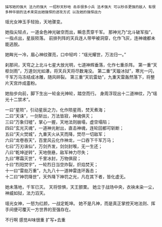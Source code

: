    描写她的强大 法力的强大 一招秒天秒地 击杀很多小兵 法术强大 可以秒杀更强的敌人 有很多种华丽的法术来突出她强悍的进攻方式 以及她的强悍战力

瑶光女神玉手轻抬，天地骤变。

她指尖轻点，一道金色神光破空而出，瞬息贯穿千军。
那神光乃“北斗破军指”，一指点出，星辰陨落。
前排列阵的天兵连人带甲被洞穿，化作飞灰，连神魂都未能逃脱。

她眸光一冷，眉心神纹骤亮，口中轻吟：“瑶光耀世，万法归一。”

刹那间，天穹之上北斗七星大放光明，七道神辉垂落，化作七重杀阵。
第一重“天枢剑雨”，万道剑光如瀑，将天兵天将尽数淹没。
第二重“天璇冰狱”，寒光一闪，千军万马冻结成冰雕，随风碎裂。
第三重“天玑雷劫”，九重天雷轰然落下，将整片天宫炸成齑粉。

她抬步向前，脚下生出一轮金光神轮，踏空而行。
身周浮现出十二道神纹，乃“瑶光十二禁术”。

一曰“星陨”，引动星辰之力，化作陨星雨，焚天煮海；  
二曰“天诛”，一剑斩出，万法皆寂，神魂俱灭；  
三曰“万象归墟”，掌心一握，天地法则崩塌，虚空塌陷；  
四曰“玄光灭魂”，一道神光射出，直击神魂，连轮回都可斩断；  
五曰“天火焚城”，九重天火从天而降，焚尽一切敌军；  
六曰“龙卷吞天”，百里风云化作神龙，一口吞下千军万马；  
七曰“万刃诛仙”，万剑齐发，剑剑封喉，无一生还；  
八曰“乾坤逆转”，天地倒悬，敌军神力尽失；  
九曰“寒霜灭世”，千里冰封，万物俱寂；  
十曰“烈阳焚宇”，一轮烈日当空炸裂，炽焰焚天；  
十一曰“雷劫万重”，九九八十一道神雷连环轰击；  
十二曰“神罚降世”，天外降下神罚之光，凡在其下者，皆化虚无。

她未落地，千军已灭。
天将惊惧，天王颤栗。
她立于战场中央，衣袂未染一尘，神威如狱，法力滔天。

瑶光女神，一怒为红颜，一战定乾坤。
她不是凡神，而是真正掌控天地法则、挥手间便可覆灭一方世界的至强存在。    


不行啊 感觉AI味很重 
扩写+去重 